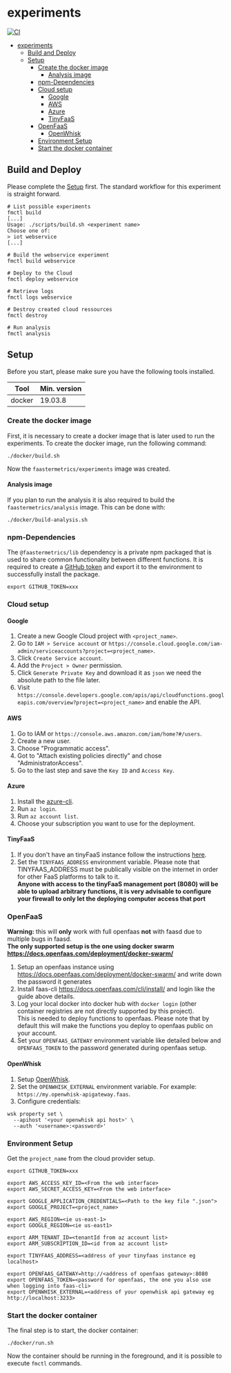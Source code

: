 # experiments

[![CI](https://github.com/FaaSterMetrics/experiments/workflows/CI/badge.svg)](https://github.com/FaaSterMetrics/experiments/actions?query=workflow%3ACI+branch%3Amaster)

- [experiments](#experiments)
  - [Build and Deploy](#build-and-deploy)
  - [Setup](#setup)
    - [Create the docker image](#create-the-docker-image)
      - [Analysis image](#analysis-image)
    - [npm-Dependencies](#npm-dependencies)
    - [Cloud setup](#cloud-setup)
      - [Google](#google)
      - [AWS](#aws)
      - [Azure](#azure)
      - [TinyFaaS](#tinyfaas)
    - [OpenFaaS](#openfaas)
      - [OpenWhisk](#openwhisk)
    - [Environment Setup](#environment-setup)
    - [Start the docker container](#start-the-docker-container)

## Build and Deploy

Please complete the [Setup](#setup) first.
The standard workflow for this experiment is straight forward.

```shell
# List possible experiments
fmctl build
[...]
Usage: ./scripts/build.sh <experiment name>
Choose one of:
> iot webservice
[...]

# Build the webservice experiment
fmctl build webservice

# Deploy to the Cloud
fmctl deploy webservice

# Retrieve logs
fmctl logs webservice

# Destroy created cloud ressources
fmctl destroy

# Run analysis
fmctl analysis
```

## Setup

Before you start, please make sure you have the following tools installed.

| Tool   | Min. version |
| ------ | ------------ |
| docker | 19.03.8      |

### Create the docker image

First, it is necessary to create a docker image that is later used to run the experiments. To create the docker image, run the following command:

```shell
./docker/build.sh
```

Now the `faastermetrics/experiments` image was created.

#### Analysis image

If you plan to run the analysis it is also required to build the `faastermetrics/analysis` image. This can be done with:

```shell
./docker/build-analysis.sh
```

### npm-Dependencies

The `@faastermetrics/lib` dependency is a private npm packaged that is used to share common functionality between different functions. It is required to create a [GitHub token](https://docs.github.com/en/packages/publishing-and-managing-packages/about-github-packages#about-tokens) and export it to the environment to successfully install the package.

```shell
export GITHUB_TOKEN=xxx
```

### Cloud setup

#### Google

1. Create a new Google Cloud project with `<project_name>`.
2. Go to `IAM > Service account` or `https://console.cloud.google.com/iam-admin/serviceaccounts?project=<project_name>`.
3. Click `Create Service account`.
4. Add the `Project > Owner` permission.
5. Click `Generate Private Key` and download it as `json` we need the absolute path to the file later.
6. Visit `https://console.developers.google.com/apis/api/cloudfunctions.googleapis.com/overview?project=<project_name>` and enable the API.

#### AWS

1. Go to IAM or `https://console.aws.amazon.com/iam/home?#/users`.
2. Create a new user.
3. Choose "Programmatic access".
4. Got to "Attach existing policies directly" and chose "AdministratorAccess".
5. Go to the last step and save the `Key ID` and `Access Key`.

#### Azure

1. Install the [azure-cli](https://docs.microsoft.com/en-us/cli/azure/install-azure-cli?view=azure-cli-latest).
2. Run `az login`.
3. Run `az account list`.
4. Choose your subscription you want to use for the deployment.

#### TinyFaaS

1. If you don't have an tinyFaaS instance follow the instructions [here](https://github.com/FaaSterMetrics/tinyFaaS).
2. Set the `TINYFAAS_ADDRESS` environment variable. Please note that TINYFAAS_ADDRESS must be publically visible on the internet in order for other FaaS platforms to talk to it.  
   **Anyone with access to the tinyFaaS management port (8080) will be able to upload arbitrary functions, it is very advisable to configure your firewall to only let the deploying computer access that port**

### OpenFaaS

**Warning:** this will **only** work with full openfaas **not** with faasd due to multiple bugs in faasd.  
**The only supported setup is the one using docker swarm https://docs.openfaas.com/deployment/docker-swarm/**

1. Setup an openfaas instance using https://docs.openfaas.com/deployment/docker-swarm/ and write down the password it generates
2. Install faas-cli https://docs.openfaas.com/cli/install/ and login like the guide above details.
3. Log your local docker into docker hub with `docker login` (other container registries are not directly supported by this project).  
   This is needed to deploy functions to openfaas. Please note that by default this will make the functions you deploy to openfaas public on your account.
4. Set your `OPENFAAS_GATEWAY` environment variable like detailed below and `OPENFAAS_TOKEN` to the password generated during openfaas setup.

#### OpenWhisk

1. Setup [OpenWhisk](https://openwhisk.apache.org/documentation.html#openwhisk_deployment).
2. Set the `OPENWHISK_EXTERNAL` environment variable. For example: `https://my.openwhisk-apigateway.faas`.
3. Configure credentials:

```
wsk property set \
  --apihost '<your openwhisk api host>' \
  --auth '<username>:<password>'
```

### Environment Setup

Get the `project_name` from the cloud provider setup.

```shell
export GITHUB_TOKEN=xxx

export AWS_ACCESS_KEY_ID=<From the web interface>
export AWS_SECRET_ACCESS_KEY=<From the web interface>

export GOOGLE_APPLICATION_CREDENTIALS=<Path to the key file ".json">
export GOOGLE_PROJECT=<project_name>

export AWS_REGION=<ie us-east-1>
export GOOGLE_REGION=<ie us-east1>

export ARM_TENANT_ID=<tenantId from az account list>
export ARM_SUBSCRIPTION_ID=<id from az account list>

export TINYFAAS_ADDRESS=<address of your tinyfaas instance eg localhost>

export OPENFAAS_GATEWAY=http://<address of openfaas gateway>:8080
export OPENFAAS_TOKEN=<password for openfaas, the one you also use when logging into faas-cli>
export OPENWHISK_EXTERNAL=<address of your openwhisk api gateway eg http://localhost:3233>
```

### Start the docker container

The final step is to start, the docker container:

```
./docker/run.sh
```

Now the container should be running in the foreground, and it is possible to execute `fmctl` commands.
